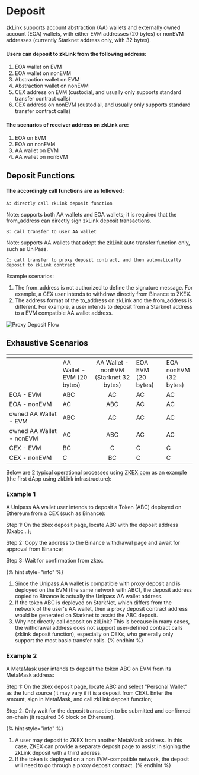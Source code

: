 # Deposit

zkLink supports account abstraction (AA) wallets and externally owned account (EOA) wallets, with either EVM addresses (20 bytes) or nonEVM addresses (currently Starknet address only, with 32 bytes).

#### **Users can deposit to zkLink from the following address:**

1. EOA wallet on EVM
2. EOA wallet on nonEVM
3. Abstraction wallet on EVM
4. Abstraction wallet on nonEVM
5. CEX address on EVM (custodial, and usually only supports standard transfer contract calls)
6. CEX address on nonEVM (custodial, and usually only supports standard transfer contract calls)

#### **The scenarios of receiver address on zkLink are:**

1. EOA on EVM
2. EOA on nonEVM
3. AA wallet on EVM
4. AA wallet on nonEVM

## **Deposit Functions**

#### **The accordingly call functions are as followed:**

`A: directly call zkLink deposit function`

Note: supports both AA wallets and EOA wallets; it is required that the from\_address can directly sign zkLink deposit transactions.

`B: call transfer to user AA wallet`

Note: supports AA wallets that adopt the zkLink auto transfer function only, such as UniPass.

`C: call transfer to proxy deposit contract, and then automatically deposit to zkLink contract`

Example scenarios:

1. The from\_address is not authorized to define the signature message. For example, a CEX user intends to withdraw directly from Binance to ZKEX.
2. The address format of the to\_address on zkLink and the from\_address is different. For example, a user intends to deposit from a Starknet address to a EVM compatible AA wallet address.

![Proxy Deposit Flow](../img/proxy\_deposit\_flow.png)

## Exhaustive Scenarios

<table data-header-hidden><thead><tr><th width="256"></th><th width="113"></th><th width="149" align="center"></th><th width="100"></th><th></th></tr></thead><tbody><tr><td></td><td>AA Wallet - EVM (20 bytes)</td><td align="center">AA Wallet - nonEVM (Starknet 32 bytes)</td><td>EOA EVM (20 bytes)</td><td>EOA nonEVM (32 bytes)</td></tr><tr><td>EOA - EVM</td><td>ABC</td><td align="center">AC</td><td>AC</td><td>AC</td></tr><tr><td>EOA - nonEVM</td><td>AC</td><td align="center">ABC</td><td>AC</td><td>AC</td></tr><tr><td>owned AA Wallet - EVM</td><td>ABC</td><td align="center">AC</td><td>AC</td><td>AC</td></tr><tr><td>owned AA Wallet - nonEVM</td><td>AC</td><td align="center">ABC</td><td>AC</td><td>AC</td></tr><tr><td>CEX - EVM</td><td>BC</td><td align="center">C</td><td>C</td><td>C</td></tr><tr><td>CEX - nonEVM</td><td>C</td><td align="center">BC</td><td>C</td><td>C</td></tr></tbody></table>

Below are 2 typical operational processes using [ZKEX.com](http://zkex.com/) as an example (the first dApp using zkLink infrastructure):

### Example 1

A Unipass AA wallet user intends to deposit a Token (ABC) deployed on Ethereum from a CEX (such as Binance):

Step 1: On the zkex deposit page, locate ABC with the deposit address (0xabc...);

Step 2: Copy the address to the Binance withdrawal page and await for approval from Binance;

Step 3: Wait for confirmation from zkex.

{% hint style="info" %}
1. Since the Unipass AA wallet is compatible with proxy deposit and is deployed on the EVM (the same network with ABC), the deposit address copied to Binance is actually the Unipass AA wallet address.
2. If the token ABC is deployed on StarkNet, which differs from the network of the user's AA wallet, then a proxy deposit contract address would be generated on Starknet to assist the ABC deposit.
3. Why not directly call deposit on zkLink? This is because in many cases, the withdrawal address does not support user-defined contract calls (zklink deposit function), especially on CEXs, who generally only support the most basic transfer calls.
{% endhint %}

### Example 2

A MetaMask user intends to deposit the token ABC on EVM from its MetaMask address:

Step 1: On the zkex deposit page, locate ABC and select "Personal Wallet" as the fund source (it may vary if it is a deposit from CEX). Enter the amount, sign in MetaMask, and call zkLink deposit function;

Step 2: Only wait for the deposit transaction to be submitted and confirmed on-chain (it required 36 block on Ethereum).

{% hint style="info" %}
1. A user may deposit to ZKEX from another MetaMask address. In this case, ZKEX can provide a separate deposit page to assist in signing the zkLink deposit with a third address.
2. If the token is deployed on a non EVM-compatible network, the deposit will need to go through a proxy deposit contract.
{% endhint %}

